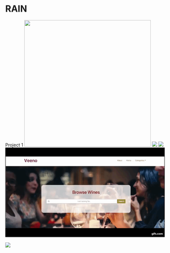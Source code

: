 # RAIN
Project 1
<img src="/assets/img/num1.gif" width="400" height="400">
<img src="/assets/img/num2.gif">
<img src="/assets/img/num3.gif">
<img src="/assets/img/num4.gif">
         
<img src="/assets/img/update.mp4">
